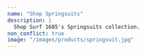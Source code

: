 ```yaml
---
name: "Shop Springsuits"
description: |
  Shop Surf 1685's Springsuits collection.
non_conflict: true
image: "/images/products/springsuit.jpg"
---
```

